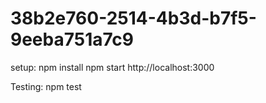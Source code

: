 # 38b2e760-2514-4b3d-b7f5-9eeba751a7c9

setup:
npm install
npm start
http://localhost:3000

Testing: npm test

